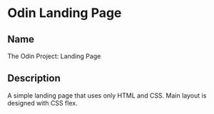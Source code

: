 # Odin Landing Page

## Name

The Odin Project: Landing Page

## Description

A simple landing page that uses only HTML and CSS. Main layout is designed with CSS flex.
